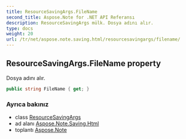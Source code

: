 ```yaml
---
title: ResourceSavingArgs.FileName
second_title: Aspose.Note for .NET API Referansı
description: ResourceSavingArgs mülk. Dosya adını alır.
type: docs
weight: 20
url: /tr/net/aspose.note.saving.html/resourcesavingargs/filename/
---
```

## ResourceSavingArgs.FileName property

Dosya adını alır.

```csharp
public string FileName { get; }
```

### Ayrıca bakınız

* class [ResourceSavingArgs](../)
* ad alanı [Aspose.Note.Saving.Html](../../resourcesavingargs/)
* toplantı [Aspose.Note](../../../)


